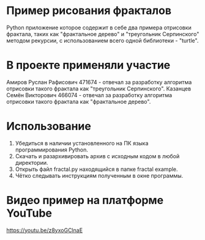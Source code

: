 # Пример рисования фракталов

Python приложение которое содержит в себе два примера отрисовки фрактала, таких как "фрактальное дерево" и "треугольник Серпинского" методом рекурсии, с использованием всего одной библиотеки - "turtle". 

# В проекте применяли участие

Амиров Руслан Рафисович 471674 - отвечал за разработку алгоритма отрисовки такого фрактала как "треугольник Серпинского".
Казанцев Семён Викторович 466074 - отвечал за разработку алгоритма отрисовки такого фрактала как "фрактальное дерево".

# Использование

1. Убедиться в наличии установленного на ПК языка программирования Python.
2. Скачать и разархивировать архив с исходным кодом в любой директории.
3. Открыть файл fractal.py находящийся в папке fractal example.
4. Чётко следывать инструкциям полученным в окне программы.

# Видео пример на платформе YouTube

https://youtu.be/z8yxoGClnaE